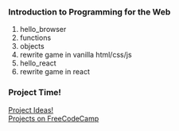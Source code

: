 ### Introduction to Programming for the Web
1. hello_browser
1. functions
1. objects
1. rewrite game in vanilla html/css/js
1. hello_react
1. rewrite game in react

### Project Time!
[Project Ideas!](https://github.com/florinpop17/app-ideas)\
[Projects on FreeCodeCamp](https://www.freecodecamp.org/)
